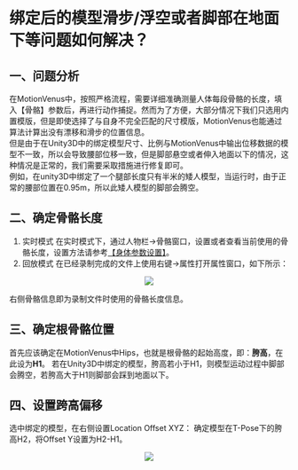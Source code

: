 # 绑定后的模型滑步/浮空或者脚部在地面下等问题如何解决？
## 一、问题分析
在MotionVenus中，按照严格流程，需要详细准确测量人体每段骨骼的长度，填入【骨骼】参数后，再进行动作捕捉。然而为了方便，大部分情况下我们只选用内置模版，但是即使选择了与自身不完全匹配的尺寸模版，MotionVenus也能通过算法计算出没有漂移和滑步的位置信息。<br>
但是由于在Unity3D中的绑定模型尺寸、比例与MotionVenus中输出位移数据的模型不一致，所以会导致腰部位移一致，但是脚部悬空或者伸入地面以下的情况，这种情况是正常的，我们需要采取措施进行修复即可。<br>
例如，在unity3D中绑定了一个腿部长度只有半米的矮人模型，当运行时，由于正常的腰部位置在0.95m，所以此矮人模型的脚部会腾空。
## 二、确定骨骼长度
1. 实时模式
在实时模式下，通过人物栏->骨骼窗口，设置或者查看当前使用的骨骼长度，设置方法请参考[【身体参数设置】](https://github.com/FOHEART/MotionVenusHelp/blob/v1.4.0/software/bodyparam.md)。
2. 回放模式
在已经录制完成的文件上使用右键->属性打开属性窗口，如下所示：

<div align=center>
<img src="https://raw.githubusercontent.com/FOHEART/FOHEART_Unity3D_Plugin/master/help/footslide/prop.png"/>
</div>

右侧骨骼信息即为录制文件时使用的骨骼长度信息。

## 三、确定根骨骼位置
首先应该确定在MotionVenus中Hips，也就是根骨骼的起始高度，即：**胯高**，在此设为**H1**。
若在Unity3D中绑定的模型，胯高若小于H1，则模型运动过程中脚部会腾空，若胯高大于H1则脚部会踩到地面以下。

## 四、设置跨高偏移
选中绑定的模型，在右侧设置Location Offset XYZ：
确定模型在T-Pose下的胯高H2，将Offset Y设置为H2-H1。


<div align=center>
<img src="https://raw.githubusercontent.com/FOHEART/FOHEART_Unity3D_Plugin/master/help/footslide/locationoffset.png"/>
</div>